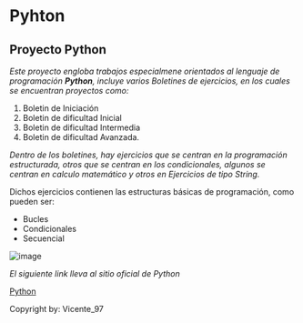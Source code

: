 # Pyhton

 ## Proyecto Python
 
 *Este proyecto engloba trabajos especialmene orientados al lenguaje de programación __Python__, incluye varios Boletines de ejercicios, en los cuales se encuentran proyectos como:*
 
 1. Boletin de Iniciación
 2. Boletin de dificultad Inicial
 3. Boletin de dificultad Intermedia
 4. Boletin de dificultad Avanzada.

*Dentro de los boletines, hay ejercicios que se centran en la programación estructurada, otros que se centran en los condicionales, algunos se centran en calculo matemático y otros en Ejercicios de tipo String.*

Dichos ejercicios contienen las estructuras básicas de programación, como pueden ser:

- Bucles
- Condicionales
- Secuencial
 
![image](https://user-images.githubusercontent.com/99359631/156572293-0a91059b-5c90-403f-ab39-4ea107ce706e.png)

*El siguiente link lleva al sitio oficial de Python*


[Python](https://www.python.org/downloads/)


Copyright  by: Vicente_97
